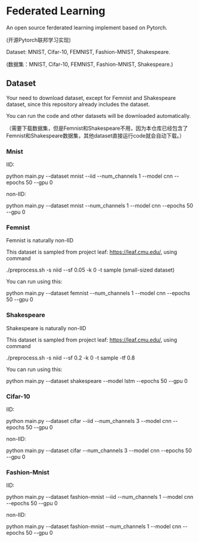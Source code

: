 # Federated Learning
An open source ferderated learning implement based on Pytorch.

(开源Pytorch联邦学习实现)

Dataset: MNIST, Cifar-10, FEMNIST, Fashion-MNIST, Shakespeare.

(数据集：MNIST, Cifar-10, FEMNIST, Fashion-MNIST, Shakespeare.)

## Dataset
Your need to download dataset, except for Femnist and Shakespeare dataset, since this repository already includes the dataset.

You can run the code and other datasets will be downloaded automatically.

（需要下载数据集，但是Femnist和Shakespeare不用，因为本仓库已经包含了Femnist和Shakespeare数据集，其他dataset直接运行code就会自动下载。）
### Mnist
IID:

python main.py --dataset mnist --iid --num_channels 1 --model cnn --epochs 50 --gpu 0 

non-IID:

python main.py --dataset mnist --num_channels 1 --model cnn --epochs 50 --gpu 0 
### Femnist
Femnist is naturally non-IID

This dataset is sampled from project leaf: https://leaf.cmu.edu/, using command 

./preprocess.sh -s niid --sf 0.05 -k 0 -t sample (small-sized dataset)

You can run using this:

python main.py --dataset femnist --num_channels 1 --model cnn --epochs 50 --gpu 0 

### Shakespeare

Shakespeare is naturally non-IID

This dataset is sampled from project leaf: https://leaf.cmu.edu/, using command 

./preprocess.sh -s niid --sf 0.2 -k 0 -t sample -tf 0.8

You can run using this:

python main.py --dataset shakespeare --model lstm --epochs 50 --gpu 0 

### Cifar-10
IID:

python main.py --dataset cifar --iid --num_channels 3 --model cnn --epochs 50 --gpu 0 

non-IID:

python main.py --dataset cifar --num_channels 3 --model cnn --epochs 50 --gpu 0 

### Fashion-Mnist

IID:

python main.py --dataset fashion-mnist --iid --num_channels 1 --model cnn --epochs 50 --gpu 0 

non-IID:

python main.py --dataset fashion-mnist --num_channels 1 --model cnn --epochs 50 --gpu 0 


